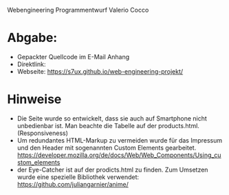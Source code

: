 Webengineering Programmentwurf Valerio Cocco

# Abgabe: 
 - Gepackter Quellcode im E-Mail Anhang
 - Direktlink: 
 - Webseite: https://s7ux.github.io/web-engineering-projekt/

# Hinweise
- Die Seite wurde so entwickelt, dass sie auch auf Smartphone nicht unbedienbar ist. 
Man beachte die Tabelle auf der products.html. (Responsiveness)
- Um redundantes HTML-Markup zu vermeiden wurde für das Impressum und den Header mit
sogenannten Custom Elements gearbeitet. https://developer.mozilla.org/de/docs/Web/Web_Components/Using_custom_elements
- der Eye-Catcher ist auf der prodicts.html zu finden.
Zum Umsetzen wurde eine spezielle Bibliothek verwendet:
https://github.com/juliangarnier/anime/